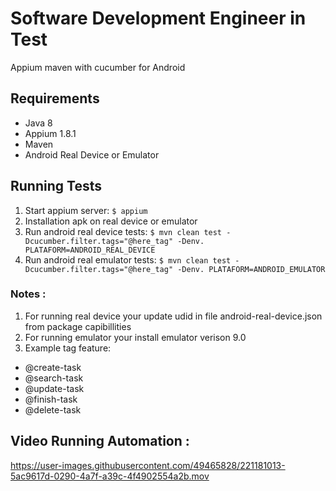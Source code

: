 # Software Development Engineer in Test

Appium maven with cucumber for Android

## Requirements

* Java 8
* Appium 1.8.1
* Maven
* Android Real Device or Emulator

## Running Tests

1. Start appium server: `$ appium`
2. Installation apk on real device or emulator
3. Run android real device
   tests: `$ mvn clean test -Dcucumber.filter.tags="@here_tag" -Denv. PLATAFORM=ANDROID_REAL_DEVICE`
4. Run android real emulator
   tests: `$ mvn clean test -Dcucumber.filter.tags="@here_tag" -Denv. PLATAFORM=ANDROID_EMULATOR`

### Notes :
1. For running real device your update udid in file android-real-device.json from package capibillities
2. For running emulator your install emulator verison 9.0
3. Example tag feature:
- @create-task
- @search-task
- @update-task
- @finish-task
- @delete-task

## Video Running Automation : 

https://user-images.githubusercontent.com/49465828/221181013-5ac9617d-0290-4a7f-a39c-4f4902554a2b.mov











